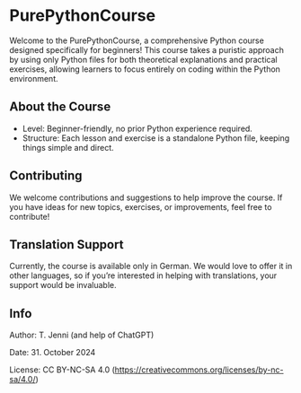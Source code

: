 # PurePythonCourse

Welcome to the PurePythonCourse, a comprehensive Python course designed specifically for beginners! This course takes a puristic approach by using only Python files for both theoretical explanations and practical exercises, allowing learners to focus entirely on coding within the Python environment.

## About the Course
- Level: Beginner-friendly, no prior Python experience required.
- Structure: Each lesson and exercise is a standalone Python file, keeping things simple and direct.

## Contributing

We welcome contributions and suggestions to help improve the course. If you have ideas for new topics, exercises, or improvements, feel free to contribute!

## Translation Support

Currently, the course is available only in German. We would love to offer it in other languages, so if you’re interested in helping with translations, your support would be invaluable.


## Info

Author: T. Jenni (and help of ChatGPT)

Date: 31. October 2024

License: CC BY-NC-SA 4.0 (https://creativecommons.org/licenses/by-nc-sa/4.0/)                                                  